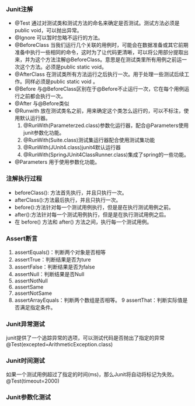 
### Junit注解
* @Test 通过对测试类和测试方法的命名来确定是否测试。测试方法必须是public void，可以抛出异常。
* @Ignore 可以暂时忽略不运行的方法。
* @BeforeClass 当我们运行几个关联的用例时，可能会在数据准备或其它前期准备中执行一些相同的命令，这时为了让代码更清晰，可以将公用部分提取出来，并为这个方法注解@BeforeClass。意思是在测试类里所有用例之前运一次这个方法。必须是public static void。
* @AfterClass 在测试类所有方法运行之后执行一次。用于处理一些测试后续工作。同样必须是public static void 。
* @Before 与@BeforeClass区别在于@Before不止运行一次，它在每个用例运行之前都会执行一次。
* @After 与@Before类似
* @Runwith 放在测试类名之前，用来确定这个类怎么运行的，可以不标注，使用默认运行器。
    1. @RunWith(Parameterzed.class)参数化运行器，配合@Parameters使用junit参数化功能。
    2. @RunWith(Suite.class)测试集运行器配合使用测试集功能
    3. @RunWith(JUnit4.class)junit4默认运行器
    4. @RunWith(SpringJUnit4ClassRunner.class)集成了spring的一些功能。
* @Parameters 用于使用参数化功能。

### 注解执行过程
* beforeClass(): 方法首先执行，并且只执行一次。
* afterClass():方法最后执行，并且只执行一次。
* before():方法针对每一个测试用例执行，但是是在执行测试用例之前。
* after():方法针对每一个测试用例执行，但是是在执行测试用例之后。
* 在 before() 方法和 after() 方法之间，执行每一个测试用例。



### Assert断言
1. assertEquals()：判断两个对象是否相等
2. assertTrue：判断结果是否为ture
3. assertFalse：判断结果是否为false
4. assertNull：判断结果是否Null
5. assertNotNull
6. assertSame
7. assertNotSame
8. assertArrayEquals：判断两个数组是否相等。
9 assertThat：判断实际值是否满足指定条件。



### Junit异常测试
junit提供了一个追踪异常的选项，可以测试代码是否抛出了指定的异常
@Test(excepted=ArithmeticException.class)

### Junit时间测试
如果一个测试用例超过了指定的时间(ms)，那么Junit将自动将标记为失败。
@Test(timeout=2000)


### Junit参数化测试